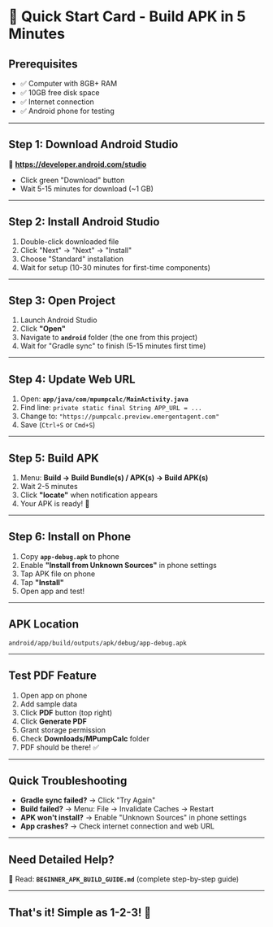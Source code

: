 # 🚀 Quick Start Card - Build APK in 5 Minutes

## Prerequisites
- ✅ Computer with 8GB+ RAM
- ✅ 10GB free disk space
- ✅ Internet connection
- ✅ Android phone for testing

---

## Step 1: Download Android Studio
🔗 **https://developer.android.com/studio**
- Click green "Download" button
- Wait 5-15 minutes for download (~1 GB)

---

## Step 2: Install Android Studio
1. Double-click downloaded file
2. Click "Next" → "Next" → "Install"
3. Choose "Standard" installation
4. Wait for setup (10-30 minutes for first-time components)

---

## Step 3: Open Project
1. Launch Android Studio
2. Click **"Open"**
3. Navigate to **`android`** folder (the one from this project)
4. Wait for "Gradle sync" to finish (5-15 minutes first time)

---

## Step 4: Update Web URL
1. Open: **`app/java/com/mpumpcalc/MainActivity.java`**
2. Find line: `private static final String APP_URL = ...`
3. Change to: `"https://pumpcalc.preview.emergentagent.com"`
4. Save (`Ctrl+S` or `Cmd+S`)

---

## Step 5: Build APK
1. Menu: **Build → Build Bundle(s) / APK(s) → Build APK(s)**
2. Wait 2-5 minutes
3. Click **"locate"** when notification appears
4. Your APK is ready! 🎉

---

## Step 6: Install on Phone
1. Copy **`app-debug.apk`** to phone
2. Enable **"Install from Unknown Sources"** in phone settings
3. Tap APK file on phone
4. Tap **"Install"**
5. Open app and test!

---

## APK Location
```
android/app/build/outputs/apk/debug/app-debug.apk
```

---

## Test PDF Feature
1. Open app on phone
2. Add sample data
3. Click **PDF** button (top right)
4. Click **Generate PDF**
5. Grant storage permission
6. Check **Downloads/MPumpCalc** folder
7. PDF should be there! ✅

---

## Quick Troubleshooting
- **Gradle sync failed?** → Click "Try Again"
- **Build failed?** → Menu: File → Invalidate Caches → Restart
- **APK won't install?** → Enable "Unknown Sources" in phone settings
- **App crashes?** → Check internet connection and web URL

---

## Need Detailed Help?
📖 Read: **`BEGINNER_APK_BUILD_GUIDE.md`** (complete step-by-step guide)

---

## That's it! Simple as 1-2-3! 🎉
